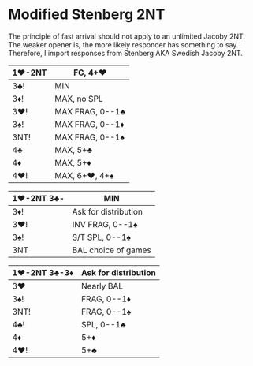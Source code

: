 # Modified Stenberg 2NT

The principle of fast arrival should not apply to an unlimited Jacoby 2NT.
The weaker opener is, the more likely responder has something to say.
Therefore, I import responses from Stenberg AKA Swedish Jacoby 2NT.

| 1♥-2NT | FG, 4+♥ |
|--------|---------|
| 3♣!    | MIN
| 3♦!    | MAX, no SPL
| 3♥!    | MAX FRAG, 0--1♣
| 3♠!    | MAX FRAG, 0--1♦
| 3NT!   | MAX FRAG, 0--1♠
| 4♣     | MAX, 5+♣
| 4♦     | MAX, 5+♦
| 4♥!    | MAX, 6+♥, 4+♠

| 1♥-2NT 3♣- | MIN |
|------------|-----|
| 3♦!        | Ask for distribution
| 3♥!        | INV FRAG, 0--1♠
| 3♠!        | S/T SPL, 0--1♠
| 3NT        | BAL choice of games

| 1♥-2NT 3♣-3♦ | Ask for distribution |
|--------------|----------------------|
| 3♥           | Nearly BAL           |
| 3♠!          | FRAG, 0--1♦          |
| 3NT!         | FRAG, 0--1♠          |
| 4♣!          | SPL, 0--1♣           |
| 4♦           | 5+♦                  |
| 4♥!          | 5+♣                  |
